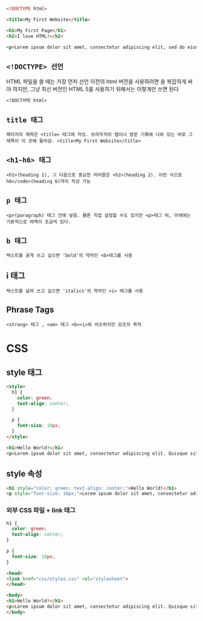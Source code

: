 ```html
<!DOCTYPE html>

<title>My First Website</title>

<h1>My First Page</h1>
<h2>I love HTML!</h2>

<p>Lorem ipsum dolor sit amet, consectetur adipiscing elit, sed do eiusmod tempor incididunt ut labore et dolore magna aliqua.</p>
```


## <code><!DOCTYPE> 선언</code>

<p>HTML 파일을 쓸 때는 가장 먼저 <!DOCTYPE> 선언 이전의 html 버전을 사용하려면 <!DOCTYPE>을 복잡하게 써야 하지만, 그냥 최신 버전인 HTML 5를 사용하기 위해서는 이렇게만 쓰면 된다</p>

    <!DOCTYPE html>

## <code>title 태그</code>

    페이지의 제목은 <title> 태그에 작성. 브라우저의 탭이나 방문 기록에 나와 있는 바로 그 제목이 이 곳에 들어감. <title>My First Website</title>

## <code><h1~h6> 태그</code>

    <h1>(heading 1), 그 다음으로 중요한 머리말은 <h2>(heading 2). 이런 식으로 h6</code>(heading 6)까지 작성 가능

## <code>p 태그</code>

    <p>(paragraph) 태그 안에 넣음. 물론 직접 설정할 수도 있지만 <p>태그 위, 아래에는 기본적으로 여백이 조금씩 있다.


## <code>b 태그</code>
    텍스트를 굵게 쓰고 싶으면 'bold'의 약자인 <b>태그를 사용


## i 태그
    텍스트를 날려 쓰고 싶으면 'italics'의 약자인 <i> 태그를 사용

## Phrase Tags
    <strong> 태그 , <em> 태그 <b><i>와 비슷하지만 강조의 목적

# CSS
## style 태그
```html
<style>
  h1 {
    color: green;
    text-align: center;
  }

  p {
    font-size: 18px;
  }
</style>

<h1>Hello World!</h1>
<p>Lorem ipsum dolor sit amet, consectetur adipiscing elit. Quisque sit amet lorem sit amet nunc ornare convallis. Pellentesque ac posuere lectus. In eu ipsum et quam finibus fermentum vitae sit amet magna.</p>
```

## style 속성

```html
<h1 style="color: green; text-align: center;">Hello World!</h1>
<p style="font-size: 18px;">Lorem ipsum dolor sit amet, consectetur adipiscing elit. Quisque sit amet lorem sit amet nunc ornare convallis. Pellentesque ac posuere lectus. In eu ipsum et quam finibus fermentum vitae sit amet magna.</p>
```

### 외부 CSS 파일 + link 태그

```css
h1 {
  color: green;
  text-align: center;
}

p {
  font-size: 18px;
}
```
```html 
<head>
<link href="css/styles.css" rel="stylesheet">
</head>

<body>
<h1>Hello World!</h1>
<p>Lorem ipsum dolor sit amet, consectetur adipiscing elit. Quisque sit amet lorem sit amet nunc ornare convallis. Pellentesque ac posuere lectus. In eu ipsum et quam finibus fermentum vitae sit amet magna.</p>
</body>
```